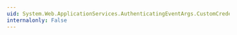 ```yaml
---
uid: System.Web.ApplicationServices.AuthenticatingEventArgs.CustomCredential
internalonly: False
---
```

